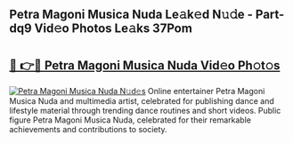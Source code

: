 ## Petra Magoni Musica Nuda Le𝚊k𝚎d N𝚞𝚍e - Part-dq9 Vid𝚎o Photos Le𝚊ks 37Pom

# <h2><a href="http://fbcp3w.evod.top/?m=Petra+Magoni+Musica+Nuda">🔗 👉🔴 Petra Magoni Musica Nuda Vid𝚎o Ph𝚘t𝚘s</a></h2>

[![Petra Magoni Musica Nuda N𝚞d𝚎s](https://i.imgur.com/8V9OHl7.gif)](http://fbcp3w.evod.top/?m=Petra+Magoni+Musica+Nuda)
Online entertainer Petra Magoni Musica Nuda and multimedia artist, celebrated for publishing dance and lifestyle material through trending dance routines and short videos. Public figure Petra Magoni Musica Nuda, celebrated for their remarkable achievements and contributions to society. 
